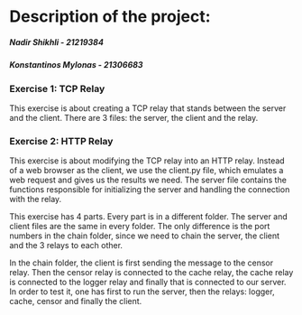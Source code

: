 # Description of the project:

##### Nadir Shikhli - 21219384
##### Konstantinos Mylonas - 21306683

### Exercise 1: TCP Relay

This exercise is about creating a TCP relay
that stands between the server and the client.
There are 3 files: the server, the client 
and the relay.

### Exercise 2: HTTP Relay

This exercise is about modifying the TCP relay 
into an HTTP relay. Instead of a web browser 
as the client, we use the client.py file, which 
emulates a web request and gives us the 
results we need. The server file contains the 
functions responsible for initializing the server
and handling the connection with the relay.

This exercise has 4 parts. Every part is in a
different folder. The server and client files are
the same in every folder. The only difference is 
the port numbers in the chain folder, since we 
need to chain the server, the client and the
3 relays to each other.

In the chain 
folder, the client is first sending the message to 
the censor relay. Then the censor relay is connected to the cache relay, the cache relay is connected to the
logger relay and finally that is connected to our server.
In order to test it, one has first to run the server,
then the relays: logger, cache, censor and finally the
client. 

